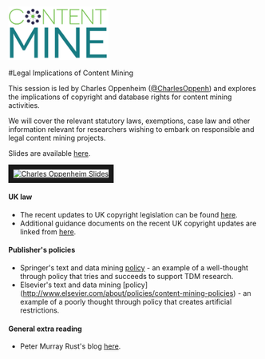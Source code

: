 <img src="https://github.com/ContentMine/ebi_workshop_20141006/raw/master/setup/CM_logo.png" width="200px"/>

#Legal Implications of Content Mining

This session is led by Charles Oppenheim ([@CharlesOppenh](https://twitter.com/CharlesOppenh)) and explores the implications of copyright and database rights for content mining activities.

We will cover the relevant statutory laws, exemptions, case law and other information relevant for researchers wishing to embark on responsible and legal content mining projects.

Slides are available [here](http://www.slideshare.net/JennyMolloy/contentmine).

<a href="http://www.slideshare.net/JennyMolloy/contentmine
" target="_blank"><img src="hhttp://image.slidesharecdn.com/jisctdm-141127122926-conversion-gate01/95/legal-framework-for-tdm-1-638.jpg?cb=1417113092" 
alt="Charles Oppenheim Slides" width="800" border="10" /></a>

#### UK law

- The recent updates to UK copyright legislation can be found [here](https://www.gov.uk/government/news/changes-to-copyright-law).
- Additional guidance documents on the recent UK copyright updates are linked from [here](https://www.gov.uk/government/publications/changes-to-copyright-law).

#### Publisher's policies

- Springer's text and data mining [policy](http://www.springer.com/gp/rights-permissions/springer-s-text-and-data-mining-policy/29056) - an example of a well-thought through policy that tries and succeeds to support TDM research.
- Elsevier's text and data mining [policy] (http://www.elsevier.com/about/policies/content-mining-policies) - an example of a poorly thought through policy that creates artificial restrictions.

#### General extra reading

- Peter Murray Rust's blog [here](http://blogs.ch.cam.ac.uk/pmr/).


